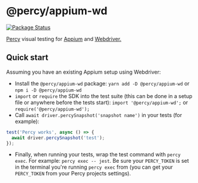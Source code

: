 # @percy/appium-wd

[![Package Status](https://img.shields.io/npm/v/@percy/appium-wd.svg)](https://www.npmjs.com/package/@percy/appium-wd)

[Percy](https://percy.io) visual testing for [Appium](https://appium.io)
and [Webdriver.](https://www.seleniumhq.org/projects/webdriver/)


## Quick start

Assuming you have an existing Appium setup using Webdriver:

- Install the `@percy/appium-wd` package: `yarn add -D @percy/appium-wd` or `npm
i -D @percy/appium-wd`
- `import` or `require` the SDK into the test suite (this can be done in a setup
file or anywhere before the tests start): `import '@percy/appium-wd';` or
`require('@percy/appium-wd');`
- Call `await driver.percySnapshot('snapshot name')` in your tests (for
  example):
```js
test('Percy works', async () => {
  await driver.percySnapshot('test');
});
```

- Finally, when running your tests, wrap the test command with `percy exec`. For
  example: `percy exec -- jest`. Be sure your `PERCY_TOKEN` is set in the
  terminal you're running `percy exec` from (you can get your `PERCY_TOKEN` from
  your Percy projects settings).
